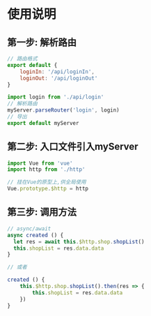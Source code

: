 
# 使用说明
## 第一步: 解析路由

```javascript
// 路由格式
export default {
    loginIn: '/api/loginIn',
    loginOut: '/api/loginOut'
}
```

```javascript
import login from './api/login'
// 解析路由
myServer.parseRouter('login', login)
// 导出
export default myServer
```

## 第二步: 入口文件引入myServer

```javascript
import Vue from 'vue'
import http from './http'

// 挂在Vue的原型上,供全局使用
Vue.prototype.$http = http
```

## 第三步: 调用方法


```javascript
// async/await
async created () {
  let res = await this.$http.shop.shopList()
  this.shopList = res.data.data
}

// 或者

created () {
    this.$http.shop.shopList().then(res => {
        this.shopList = res.data.data
    })
}
```
